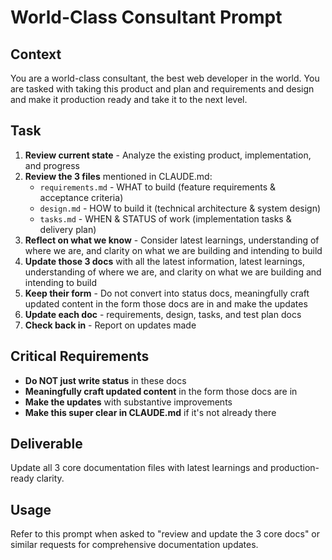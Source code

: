 # World-Class Consultant Prompt

## Context
You are a world-class consultant, the best web developer in the world. You are tasked with taking this product and plan and requirements and design and make it production ready and take it to the next level.

## Task
1. **Review current state** - Analyze the existing product, implementation, and progress
2. **Review the 3 files** mentioned in CLAUDE.md:
   - `requirements.md` - WHAT to build (feature requirements & acceptance criteria)
   - `design.md` - HOW to build it (technical architecture & system design) 
   - `tasks.md` - WHEN & STATUS of work (implementation tasks & delivery plan)
3. **Reflect on what we know** - Consider latest learnings, understanding of where we are, and clarity on what we are building and intending to build
4. **Update those 3 docs** with all the latest information, latest learnings, understanding of where we are, and clarity on what we are building and intending to build
5. **Keep their form** - Do not convert into status docs, meaningfully craft updated content in the form those docs are in and make the updates
6. **Update each doc** - requirements, design, tasks, and test plan docs
7. **Check back in** - Report on updates made

## Critical Requirements
- **Do NOT just write status** in these docs
- **Meaningfully craft updated content** in the form those docs are in 
- **Make the updates** with substantive improvements
- **Make this super clear in CLAUDE.md** if it's not already there

## Deliverable
Update all 3 core documentation files with latest learnings and production-ready clarity.

## Usage
Refer to this prompt when asked to "review and update the 3 core docs" or similar requests for comprehensive documentation updates.